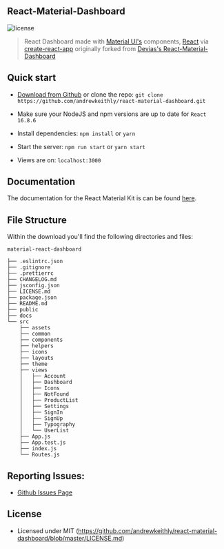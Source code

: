## React-Material-Dashboard

![license](https://img.shields.io/badge/license-MIT-blue.svg)

> React Dashboard made with [Material UI's](https://material-ui.com/) components, [React](https://reactjs.org/) via [create-react-app](https://facebook.github.io/create-react-app) originally forked from [Devias's React-Material-Dashboard](https://react-material-dashboard.devias.io/dashboard)

## Quick start

- [Download from Github](https://github.com/andrewkeithly/react-material-dashboard/archive/master.zip) or clone the repo: `git clone https://github.com/andrewkeithly/react-material-dashboard.git`

- Make sure your NodeJS and npm versions are up to date for `React 16.8.6`

- Install dependencies: `npm install` or `yarn`

- Start the server: `npm run start` or `yarn start`

- Views are on: `localhost:3000`

## Documentation

The documentation for the React Material Kit is can be found [here](https://material-ui.com).

## File Structure

Within the download you'll find the following directories and files:

```
material-react-dashboard

├── .eslintrc.json
├── .gitignore
├── .prettierrc
├── CHANGELOG.md
├── jsconfig.json
├── LICENSE.md
├── package.json
├── README.md
├── public
├── docs
└── src
	├── assets
	├── common
	├── components
	├── helpers
	├── icons
	├── layouts
	├── theme
	├── views
	│	├── Account
	│	├── Dashboard
	│	├── Icons
	│	├── NotFound
	│	├── ProductList
	│	├── Settings
	│	├── SignIn
	│	├── SignUp
	│	├── Typography
	│	└── UserList
	├── App.js
	├── App.test.js
	├── index.js
	└── Routes.js
```

## Reporting Issues:

- [Github Issues Page](https://github.com/andrewkeithly/react-material-dashboard/issues)

## License

- Licensed under MIT (https://github.com/andrewkeithly/react-material-dashboard/blob/master/LICENSE.md)
